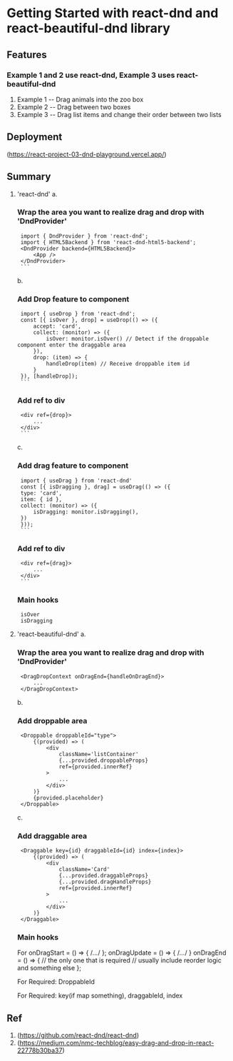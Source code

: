 # Getting Started with react-dnd and react-beautiful-dnd library

## Features
### Example 1 and 2 use react-dnd, Example 3 uses react-beautiful-dnd

1. Example 1 -- Drag animals into the zoo box
2. Example 2 -- Drag between two boxes
3. Example 3 -- Drag list items and change their order between two lists

## Deployment
(https://react-project-03-dnd-playground.vercel.app/)

## Summary
1. 'react-dnd'
    a. 
    ### Wrap the area you want to realize drag and drop with 'DndProvider'
        
        import { DndProvider } from 'react-dnd';
        import { HTML5Backend } from 'react-dnd-html5-backend';
        <DndProvider backend={HTML5Backend}>
            <App />
        </DndProvider>
        ```

    b. 
    ### Add Drop feature to component

        import { useDrop } from 'react-dnd';
        const [{ isOver }, drop] = useDrop(() => ({
            accept: 'card',
            collect: (monitor) => ({
                isOver: monitor.isOver() // Detect if the droppable component enter the draggable area
            }),
            drop: (item) => {
                handleDrop(item) // Receive droppable item id
            }
        }), [handleDrop]);
        ```
    ### Add ref to div

        <div ref={drop}>
            ...
        </div>
        ```
    c. 
    ### Add drag feature to component

        import { useDrag } from 'react-dnd'
        const [{ isDragging }, drag] = useDrag(() => ({
        type: 'card',
        item: { id },
        collect: (monitor) => ({
            isDragging: monitor.isDragging(),
        })
        }));
        ```
    ### Add ref to div
        <div ref={drag}>
            ...
        </div>
        ```

    ### Main hooks
        isOver
        isDragging
    
2. 'react-beautiful-dnd'
    a.
    ### Wrap the area you want to realize drag and drop with 'DndProvider'
        <DragDropContext onDragEnd={handleOnDragEnd}>
            ...
        </DragDropContext>

    b.
    ### Add droppable area
        <Droppable droppableId="type">
            {(provided) => (
                <div 
                    className='listContainer' 
                    {...provided.droppableProps} 
                    ref={provided.innerRef}
                >
                    ...
                </div>
            )}
            {provided.placeholder}
        </Droppable>

    c.
    ### Add draggable area
        <Draggable key={id} draggableId={id} index={index}>
            {(provided) => (
                <div
                    className='Card'
                    {...provided.draggableProps}
                    {...provided.dragHandleProps}
                    ref={provided.innerRef}
                >
                    ...
                </div>
            )}
        </Draggable>

    ### Main hooks
    For <DragDropContext>
    onDragStart = () => {
      /*...*/
    };
    onDragUpdate = () => {
      /*...*/
    }
    onDragEnd = () => {
      // the only one that is required
      // usually include reorder logic and something else
    };

    For <Droppable>
    Required: DroppableId

    For <Draggable>
    Required: key(if map something), draggableId, index


## Ref
1. (https://github.com/react-dnd/react-dnd)
2. (https://medium.com/nmc-techblog/easy-drag-and-drop-in-react-22778b30ba37)

